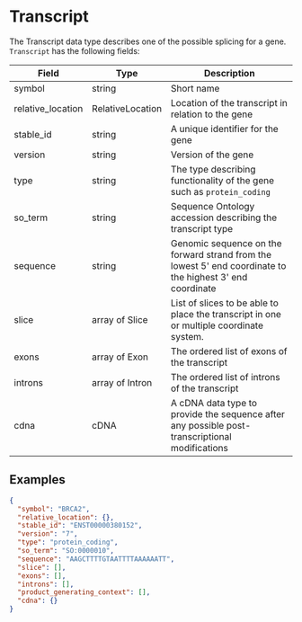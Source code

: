 # Transcript

The Transcript data type describes one of the possible splicing for a gene. `Transcript` has the following fields:

| Field             | Type             | Description                         |
|-------------------|------------------|-------------------------------------|
| symbol            | string           | Short name
| relative_location | RelativeLocation | Location of the transcript in relation to the gene
| stable_id         | string           | A unique identifier for the gene
| version           | string           | Version of the gene
| type              | string           | The type describing functionality of the gene such as `protein_coding`
| so_term           | string           | Sequence Ontology accession describing the transcript type
| sequence          | string           | Genomic sequence on the forward strand from the lowest 5' end coordinate to the highest 3' end coordinate
| slice             | array of Slice   | List of slices to be able to place the transcript in one or multiple coordinate system.
| exons             | array of Exon    | The ordered list of exons of the transcript
| introns           | array of Intron  | The ordered list of introns of the transcript
| cdna              | cDNA             | A cDNA data type to provide the sequence after any possible post-transcriptional modifications

## Examples
```json
{
  "symbol": "BRCA2",
  "relative_location": {},
  "stable_id": "ENST00000380152",
  "version": "7",
  "type": "protein_coding",
  "so_term": "SO:0000010",
  "sequence": "AAGCTTTTGTAATTTTAAAAAATT",
  "slice": [],
  "exons": [],
  "introns": [],
  "product_generating_context": [],
  "cdna": {}
}
```
